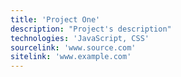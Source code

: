 ```yaml
---
title: 'Project One'
description: "Project's description"
technologies: 'JavaScript, CSS'
sourcelink: 'www.source.com'
sitelink: 'www.example.com'
---
```

